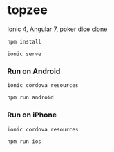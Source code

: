 # topzee
Ionic 4, Angular 7, poker dice clone

`npm install`

`ionic serve`

### Run on Android

`ionic cordova resources`

`npm run android`

### Run on iPhone

`ionic cordova resources`

`npm run ios`
